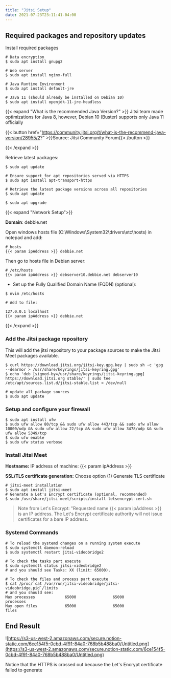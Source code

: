 ```yaml
---
title: "Jitsi Setup"
date: 2021-07-23T23:11:41-04:00
---
```


## **Required packages and repository updates**

Install required packages

```Shell
# Data encryption
$ sudo apt install gnupg2

# Web server
$ sudo apt install nginx-full

# Java Runtime Environment
$ sudo apt install default-jre

# Java 11 (should already be installed on Debian 10)
$ sudo apt install openjdk-11-jre-headless
```

{{< expand "What is the recommended Java Version?" >}}
Jitsi team made optimizations for Java 8, however, Debian 10 (Buster) supports only Java 11 officially

{{< button href="https://community.jitsi.org/t/what-is-the-recommend-java-version/28955/2?" >}}Source: Jitsi Community Forum{{< /button >}}

{{< /expand >}}

Retrieve latest packages:

```Shell
$ sudo apt update

# Ensure support for apt repositories served via HTTPS
$ sudo apt install apt-transport-https

# Retrieve the latest package versions across all repositories
$ sudo apt update

$ sudo apt upgrade
```

{{< expand "Network Setup">}}

**Domain**: debbie.net

Open windows hosts file (C:\Windows\System32\drivers\etc\hosts) in notepad and add:

```Shell
# hosts
{{< param ipAddress >}} debbie.net
```

Then go to hosts file in Debian server:

```Shell
# /etc/hosts
{{< param ipAddress >}} debserver10.debbie.net debserver10
```




- Set up the Fully Qualified Domain Name (FQDN) (optional):

```Shell
$ nvim /etc/hosts

# Add to file:

127.0.0.1 localhost
{{< param ipAddress >}} debbie.net
```

{{< /expand >}}

### **Add the Jitsi package repository**

This will add the jitsi repository to your package sources to make the Jitsi Meet packages available.

```Shell
$ curl https://download.jitsi.org/jitsi-key.gpg.key | sudo sh -c 'gpg --dearmor > /usr/share/keyrings/jitsi-keyring.gpg'
$ echo 'deb [signed-by=/usr/share/keyrings/jitsi-keyring.gpg] https://download.jitsi.org stable/' | sudo tee /etc/apt/sources.list.d/jitsi-stable.list > /dev/null

# update all package sources
$ sudo apt update
```

### Setup and configure your firewall

```Shell
$ sudo apt install ufw
$ sudo ufw allow 80/tcp && sudo ufw allow 443/tcp && sudo ufw allow 10000/udp && sudo ufw allow 22/tcp && sudo ufw allow 3478/udp && sudo ufw allow 5349/tcp
$ sudo ufw enable
$ sudo ufw status verbose
```

### Install Jitsi Meet

**Hostname:** IP address of machine: {{< param ipAddress >}}

**SSL/TLS certificate generation:** Choose option (1) Generate TLS certificate

```Shell
# jitsi-meet installation
$ sudo apt install jitsi-meet
# Generate a Let's Encrypt certificate (optional, recommended)
$ sudo /usr/share/jitsi-meet/scripts/install-letsencrypt-cert.sh
```

> Note from Let's Encrypt: "Requested name {{< param ipAddress >}} is an IP address. The Let's Encrypt certificate authority will not issue certificates for a bare IP address.

### Systemd Commands

```Shell
# To reload the systemd changes on a running system execute 
$ sudo systemctl daemon-reload
$ sudo systemctl restart jitsi-videobridge2

# To check the tasks part execute 
$ sudo systemctl status jitsi-videobridge2
# and you should see Tasks: XX (limit: 65000).

# To check the files and process part execute 
$ cat /proc/`cat /var/run/jitsi-videobridge/jitsi-videobridge.pid`/limits
# and you should see:
Max processes             65000                65000                processes
Max open files            65000                65000                files
```

## End Result

![https://s3-us-west-2.amazonaws.com/secure.notion-static.com/6ce154f5-0cbd-4f91-84a0-768b5b488ba0/Untitled.png](https://s3-us-west-2.amazonaws.com/secure.notion-static.com/6ce154f5-0cbd-4f91-84a0-768b5b488ba0/Untitled.png)

Notice that the HTTPS is crossed out because the Let's Encrypt certificate failed to generate